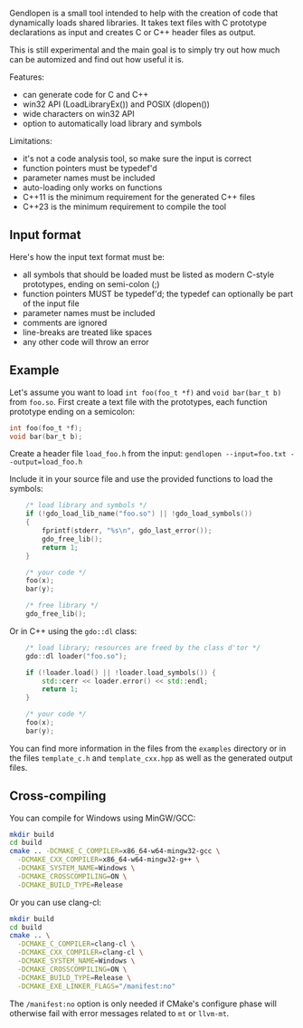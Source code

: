 Gendlopen is a small tool intended to help with the creation of code that
dynamically loads shared libraries.
It takes text files with C prototype declarations as input and creates C or C++
header files as output.

This is still experimental and the main goal is to simply try out how much can
be automized and find out how useful it is.

Features:
 * can generate code for C and C++
 * win32 API (LoadLibraryEx()) and POSIX (dlopen())
 * wide characters on win32 API
 * option to automatically load library and symbols

Limitations:
 * it's not a code analysis tool, so make sure the input is correct
 * function pointers must be typedef'd
 * parameter names must be included
 * auto-loading only works on functions
 * C++11 is the minimum requirement for the generated C++ files
 * C++23 is the minimum requirement to compile the tool


Input format
------------

Here's how the input text format must be:

 * all symbols that should be loaded must be listed as modern C-style prototypes, ending on semi-colon (;)
 * function pointers MUST be typedef'd; the typedef can optionally be part of the input file
 * parameter names must be included
 * comments are ignored
 * line-breaks are treated like spaces
 * any other code will throw an error


Example
-------

Let's assume you want to load `int foo(foo_t *f)` and `void bar(bar_t b)` from `foo.so`.
First create a text file with the prototypes, each function prototype ending on a semicolon:

``` C
int foo(foo_t *f);
void bar(bar_t b);
```

Create a header file `load_foo.h` from the input:
`gendlopen --input=foo.txt --output=load_foo.h`

Include it in your source file and use the provided functions to load the symbols:
``` C
    /* load library and symbols */
    if (!gdo_load_lib_name("foo.so") || !gdo_load_symbols())
    {
        fprintf(stderr, "%s\n", gdo_last_error());
        gdo_free_lib();
        return 1;
    }

    /* your code */
    foo(x);
    bar(y);

    /* free library */
    gdo_free_lib();
```

Or in C++ using the `gdo::dl` class:
``` C++
    /* load library; resources are freed by the class d'tor */
    gdo::dl loader("foo.so");

    if (!loader.load() || !loader.load_symbols()) {
        std::cerr << loader.error() << std::endl;
        return 1;
    }

    /* your code */
    foo(x);
    bar(y);
```

You can find more information in the files from the `examples` directory or
in the files `template_c.h` and `template_cxx.hpp` as well as the generated
output files.


Cross-compiling
---------------

You can compile for Windows using MinGW/GCC:
``` sh
mkdir build
cd build
cmake .. -DCMAKE_C_COMPILER=x86_64-w64-mingw32-gcc \
  -DCMAKE_CXX_COMPILER=x86_64-w64-mingw32-g++ \
  -DCMAKE_SYSTEM_NAME=Windows \
  -DCMAKE_CROSSCOMPILING=ON \
  -DCMAKE_BUILD_TYPE=Release
```

Or you can use clang-cl:
``` sh
mkdir build
cd build
cmake .. \
  -DCMAKE_C_COMPILER=clang-cl \
  -DCMAKE_CXX_COMPILER=clang-cl \
  -DCMAKE_SYSTEM_NAME=Windows \
  -DCMAKE_CROSSCOMPILING=ON \
  -DCMAKE_BUILD_TYPE=Release \
  -DCMAKE_EXE_LINKER_FLAGS="/manifest:no"
```

The `/manifest:no` option is only needed if CMake's configure phase will otherwise
fail with error messages related to `mt` or `llvm-mt`.

